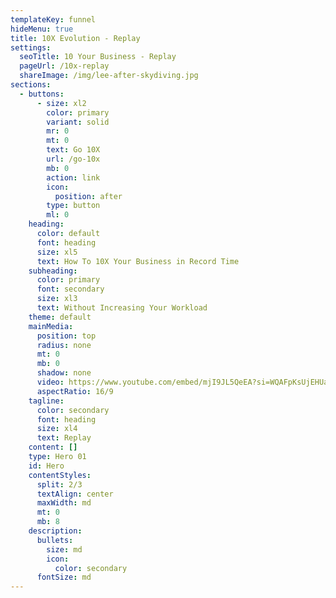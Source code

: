 ```yaml
---
templateKey: funnel
hideMenu: true
title: 10X Evolution - Replay
settings:
  seoTitle: 10 Your Business - Replay
  pageUrl: /10x-replay
  shareImage: /img/lee-after-skydiving.jpg
sections:
  - buttons:
      - size: xl2
        color: primary
        variant: solid
        mr: 0
        mt: 0
        text: Go 10X
        url: /go-10x
        mb: 0
        action: link
        icon:
          position: after
        type: button
        ml: 0
    heading:
      color: default
      font: heading
      size: xl5
      text: How To 10X Your Business in Record Time
    subheading:
      color: primary
      font: secondary
      size: xl3
      text: Without Increasing Your Workload
    theme: default
    mainMedia:
      position: top
      radius: none
      mt: 0
      mb: 0
      shadow: none
      video: https://www.youtube.com/embed/mjI9JL5QeEA?si=WQAFpKsUjEHUaSy9
      aspectRatio: 16/9
    tagline:
      color: secondary
      font: heading
      size: xl4
      text: Replay
    content: []
    type: Hero 01
    id: Hero
    contentStyles:
      split: 2/3
      textAlign: center
      maxWidth: md
      mt: 0
      mb: 8
    description:
      bullets:
        size: md
        icon:
          color: secondary
      fontSize: md
---
```

